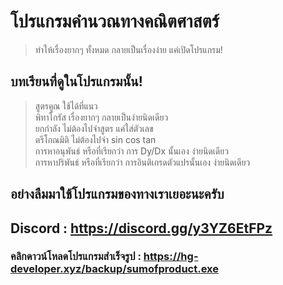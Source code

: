 # โปรแกรมคำนวณทางคณิตศาสตร์
> ทำให้เรื่องยากๆ ทั้งหมด กลายเป็นเรื่องง่าย แค่เปิดโปรแกรม!

## บทเรียนที่ดูในโปรแกรมนั้น!
> สูตรคูณ
ใช้ได้ที่แนว <br>
> พิทาโกรัส
เรื่องยากๆ กลายเป็นง่ายนิดเดียว<br>
> ยกกำลัง
ไม่ต้องไปจำสูตร แค่ใส่ตัวเลข<br>
> ตรีโกณมิติ
ไม่ต้องไปจำ sin cos tan<br>
> การหาอนุพันธ์
หรือที่เรียกว่า การ Dy/Dx นั้นเอง ง่ายนิดเดียว<br>
> การหาปริพันธ์
หรือที่เรียกว่า การอินติเกรดตัวแปรนั้นเอง ง่ายนิดเดียว<br>


## อย่างลืมมาใช้โปรแกรมของทางเราเยอะนะครับ 
## Discord : https://discord.gg/y3YZ6EtFPz
### คลิกดาวน์โหลดโปรแกรมสำเร็จรูป : https://hg-developer.xyz/backup/sumofproduct.exe
